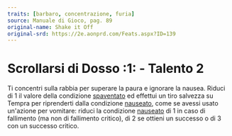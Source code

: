 ```yaml
---
traits: [barbaro, concentrazione, furia]
source: Manuale di Gioco, pag. 89
original-name: Shake it Off
original-srd: https://2e.aonprd.com/Feats.aspx?ID=139
---
```


# Scrollarsi di Dosso :1: - Talento 2

Ti concentri sulla rabbia per superare la paura e ignorare la nausea. Riduci di
1 il valore della condizione [spaventato](/condizioni/spaventato) ed effettui un
tiro salvezza su Tempra per riprenderti dalla condizione
[nauseato](/condizioni/nauseato), come se avessi usato un'azione per vomitare:
riduci la condizione [nauseato](/condizioni/nauseato) di 1 in caso di fallimento
(ma non di fallimento critico), di 2 se ottieni un successo o di 3 con un
successo critico.
